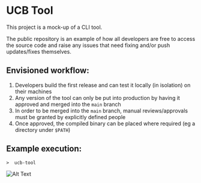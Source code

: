 # UCB Tool
This project is a mock-up of a CLI tool.

The public repository is an example of how all developers are free to access the source code and raise any issues that need fixing and/or push updates/fixes themselves.

## Envisioned workflow:
1. Developers build the first release and can test it locally (in isolation) on their machines
2. Any version of the tool can only be put into production by having it approved and merged into the `main` branch 
3. In order to be merged into the `main` branch, manual reviews/approvals must be granted by explicitly defined people
4. Once approved, the compiled binary can be placed where required (eg a directory under `$PATH`)

## Example execution:
```
>  ucb-tool
```

![Alt Text](https://res.cloudinary.com/bendray/image/upload/v1615977136/2021-03-17_11-27-42_osudz5.gif)